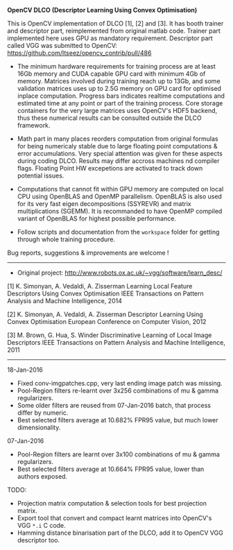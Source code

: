 
**OpenCV DLCO (Descriptor Learning Using Convex Optimisation)**


 This is OpenCV implementation of DLCO [1], [2] and [3]. It has booth trainer
and descriptor part, reimplemented from original matlab code. Trainer part
implemented here uses GPU as mandatory requirement. Descriptor part called
VGG was submitted to OpenCV: https://github.com/Itseez/opencv_contrib/pull/486

* The minimum hardware requirements for training process are at least 16Gb memory
and CUDA capable GPU card with minimum 4Gb of memory. Matrices involved during
training reach up to 13Gb, and some validation matrices uses up to 2.5G memory
on GPU card for optimised inplace computation. Progress bars indicates realtime
computations and estimated time at any point or part of the training process.
Core storage containers for the very large matrices uses OpenCV's HDF5 backend,
thus these numerical results can be consulted outside the DLCO framework.

* Math part in many places reorders computation from original formulas for being
numericaly stable due to large floating point computations & error accumulations.
Very special attention was given for these aspects during coding DLCO. Results
may differ accross machines nd compiler flags. Floating Point HW excepetions are
activated to track down potential issues.

* Computations that cannot fit within GPU memory are computed on local CPU using
OpenBLAS and OpenMP parallelism. OpenBLAS is also used for its very fast eigen
decompositions (SSYREVR) and matrix multiplications (SGEMM). It is recommanded
to have OpenMP compiled variant of OpenBLAS for highest possible performance.

* Follow scripts and documentation from the `workspace` folder for getting
through whole training procedure.


Bug reports, suggestions & improvements are welcome !
<cristian dot balint at gmail dot com>

---------------------------------------------------------------------------------------

* Original project: http://www.robots.ox.ac.uk/~vgg/software/learn_desc/

[1] K. Simonyan, A. Vedaldi, A. Zisserman
Learning Local Feature Descriptors Using Convex Optimisation
IEEE Transactions on Pattern Analysis and Machine Intelligence, 2014

[2] K. Simonyan, A. Vedaldi, A. Zisserman
Descriptor Learning Using Convex Optimisation
European Conference on Computer Vision, 2012

[3] M. Brown, G. Hua, S. Winder
Discriminative Learning of Local Image Descriptors
IEEE Transactions on Pattern Analysis and Machine Intelligence, 2011

---------------------------------------------------------------------------------------

18-Jan-2016

 - Fixed conv-imgpatches.cpp, very last ending image patch was missing.
 - Pool-Region filters re-learnt over 3x256 combinations of mu & gamma regularizers.
 - Some older filters are reused from 07-Jan-2016 batch, that process differ by numeric.
 - Best selected filters average at 10.682% FPR95 value, but much lower dimensionality.

07-Jan-2016

 - Pool-Region filters are learnt over 3x100 combinations of mu & gamma regularizers.
 - Best selected filters average at 10.664% FPR95 value, lower than authors exposed.

TODO:

 - Projection matrix computation & selection tools for best projection matrix.
 - Export tool that convert and compact learnt matrices into OpenCV's VGG `*.i` C code.
 - Hamming distance binarisation part of the DLCO, add it to OpenCV VGG descriptor too.
